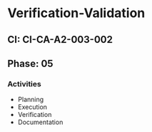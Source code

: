 # Verification-Validation

## CI: CI-CA-A2-003-002
## Phase: 05

### Activities
- Planning
- Execution
- Verification
- Documentation
